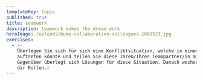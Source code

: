 ```yaml
---
templateKey: topic
published: true
title: teamwork
description: teamwork makes the dream work
heroImage: /uploads/bump-collaboration-colleagues-1068523.jpg
exercises:
  - >-
    Überlegen Sie sich für sich eine Konfliktsituation, welche in einem Team
    auftreten könnte und teilen Sie diese Ihrem/Ihrer Teampartner/in mit. Ihr
    Gegenüber überlegt sich Lösungen für diese Situation. Danach wechseln Sie
    dir Rollen.r
---
```


